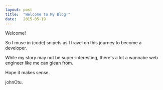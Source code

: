 ```yaml
---
layout: post
title:  "Welcome to My Blog!"
date:   2015-05-19
---
```

Welcome!

So I muse in (code) snipets as I travel on this.journey to become a <web> developer.

While my story may not be super-interesting, there's a lot a wannabe web engineer like me can glean from.

Hope it makes sense.

johnOtu.

